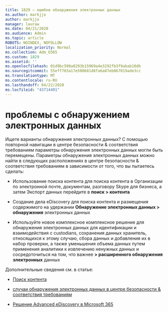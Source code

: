 ```yaml
---
title: 1829 — ошибки обнаружения электронных данных
ms.author: markjjo
author: markjjo
manager: lauraw
ms.date: 04/21/2020
ms.audience: Admin
ms.topic: article
ROBOTS: NOINDEX, NOFOLLOW
localization_priority: Normal
ms.collection: Adm_O365
ms.custom: 1829
ms.assetid: ''
ms.openlocfilehash: 01d9bc598a0293b15969a4e3292fb3f9abab10db
ms.sourcegitcommit: 55eff703a17e500681d8fa6a87eb067019ade3cc
ms.translationtype: MT
ms.contentlocale: ru-RU
ms.lasthandoff: 04/22/2020
ms.locfileid: "43714491"
---
```

# <a name="ediscovery-issues"></a>проблемы с обнаружением электронных данных

Ищете варианты обнаружения электронных данных? С помощью повторной навигации в центре безопасности & соответствия требованиям параметры обнаружения электронных данных могли быть перемещены.  Параметры обнаружения электронных данных можно найти в следующих расположениях в центре безопасности & соответствия требованиям в зависимости от того, что вы пытаетесь сделать:

- Использование поиска контента для поиска контента в Организации по электронной почте, документам, разговору Skype для бизнеса, а затем Экспорт данных перейдите в **поиск > контента**

- Создание дела eDiscovery для поиска контента и размещения содержимого на удержании **Обнаружение электронных данных > обнаружения** электронных данных

- Используйте новое комплексное комплексное решение для обнаружения электронных данных для идентификации и взаимодействия с custodians, сохранения данных хранитель, относящихся к этому случаю, сбора данных и добавления их в набор проверки, а также уменьшения объема данных путем применения аналитики к извлечению ненужных данных и сосредоточиться на том, что важнее **> расширенного обнаружения электронных** данных

Дополнительные сведения см. в статье:

- [Поиск контента](https://docs.microsoft.com/office365/securitycompliance/content-search)

- [случаи обнаружения электронных данных в центре безопасности & соответствия требованиям](https://docs.microsoft.com/office365/securitycompliance/ediscovery-cases)

- [Решение Advanced eDiscovery в Microsoft 365](https://docs.microsoft.com/office365/securitycompliance/compliance20/overview-ediscovery-20)
